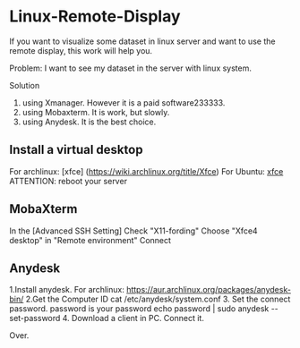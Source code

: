 # Linux-Remote-Display
If you want to visualize some dataset in linux server and want to use the remote display, this work will help you.


Problem:
  I want to see my dataset in the server with linux system. 
  
Solution
  1. using Xmanager. However it is a paid software233333.
  2. using Mobaxterm. It is work, but slowly.
  3. using Anydesk. It is the best choice.
  

## Install a virtual desktop
  For archlinux: [xfce] (https://wiki.archlinux.org/title/Xfce)
  For Ubuntu: [xfce](https://itsfoss.com/install-xfce-desktop-xubuntu/)
  ATTENTION: reboot your server
  
## MobaXterm
  In the [Advanced SSH Setting] 
    Check "X11-fording"
    Choose "Xfce4 desktop" in "Remote environment"
    Connect

## Anydesk
  1.Install anydesk. For archlinux: https://aur.archlinux.org/packages/anydesk-bin/
  2.Get the Computer ID
    cat /etc/anydesk/system.conf
  3. Set the connect password. password is your password
    echo password | sudo anydesk --set-password
  4. Download a client in PC. Connect it.


Over.
